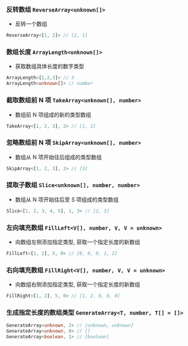 
### 反转数组 `ReverseArray<unknown[]>`
 * 反转一个数组

``` typescript
ReverseArray<[1, 2]> // [2, 1]
```

			
### 数组长度 `ArrayLength<unknown[]>`
 * 获取数组具体长度的数字类型

``` typescript
ArrayLength<[1,2,3]> // 3
ArrayLength<unknown[]> // number
```

			
### 截取数组前 N 项 `TakeArray<unknown[], number>`
 * 数组前 N 项组成的新的类型数组

``` typescript
TakeArray<[1, 2, 3], 2> // [1, 2]
```

			
### 忽略数组前 N 项 `SkipArray<unknown[], number>`
 * 数组从 N 项开始往后组成的类型数组

``` typescript
SkipArray<[1, 2, 3], 2> // [3]
```

			
### 提取子数组 `Slice<unknown[], number, number>`
 * 数组从 N 项开始往后至 S 项组成的类型数组

``` typescript
Slice<[1, 2, 3, 4, 5], 1, 3> // [2, 3]
```

			
### 左向填充数组 `FillLeft<V[], number, V, V = unknown>`
 * 向数组左侧添加指定类型, 获取一个指定长度的新数组

``` typescript
FillLeft<[1, 2], 5, 0> // [0, 0, 0, 1, 2]
```

			
### 右向填充数组 `FillRight<V[], number, V, V = unknown>`
 * 向数组右侧添加指定类型, 获取一个指定长度的新数组

``` typescript
FillRight<[1, 2], 5, 0> // [1, 2, 0, 0, 0]
```

			
### 生成指定长度的数组类型 `GenerateArray<T, number, T[] = []>`


``` typescript
GenerateArray<unknown, 2> // [unknown, unknown]
GenerateArray<unknown, 0> // []
GenerateArray<boolean, 1> // [boolean]
```

			